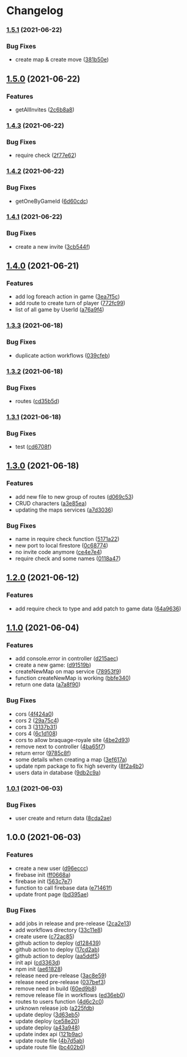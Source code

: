 # Changelog

### [1.5.1](https://www.github.com/BraquageRoyale/api/compare/v1.5.0...v1.5.1) (2021-06-22)


### Bug Fixes

* create map & create move ([381b50e](https://www.github.com/BraquageRoyale/api/commit/381b50e7f1370b0a414235b9eb287937e260b5d7))

## [1.5.0](https://www.github.com/BraquageRoyale/api/compare/v1.4.3...v1.5.0) (2021-06-22)


### Features

* getAllInvites ([2c6b8a8](https://www.github.com/BraquageRoyale/api/commit/2c6b8a8f0fca1470706321ba65614eb049bafca9))

### [1.4.3](https://www.github.com/BraquageRoyale/api/compare/v1.4.2...v1.4.3) (2021-06-22)


### Bug Fixes

* require check ([2f77e62](https://www.github.com/BraquageRoyale/api/commit/2f77e62307b1996b6a8e1ad1cc487e502b545f9d))

### [1.4.2](https://www.github.com/BraquageRoyale/api/compare/v1.4.1...v1.4.2) (2021-06-22)


### Bug Fixes

* getOneByGameId ([6d60cdc](https://www.github.com/BraquageRoyale/api/commit/6d60cdc4164470759a4af36adf7e5f74a4f31a28))

### [1.4.1](https://www.github.com/BraquageRoyale/api/compare/v1.4.0...v1.4.1) (2021-06-22)


### Bug Fixes

* create a new invite ([3cb544f](https://www.github.com/BraquageRoyale/api/commit/3cb544fb093c9cd195396ea599f7a12881405d57))

## [1.4.0](https://www.github.com/BraquageRoyale/api/compare/v1.3.3...v1.4.0) (2021-06-21)


### Features

* add log foreach action in game ([3ea7f5c](https://www.github.com/BraquageRoyale/api/commit/3ea7f5c7f356e4a17e4022ad05a33826ead5fa2c))
* add route to create turn of player ([772fc99](https://www.github.com/BraquageRoyale/api/commit/772fc99a715556ad5d92d34ac18a8c0ce996aeac))
* list of all game by UserId ([a76a9f4](https://www.github.com/BraquageRoyale/api/commit/a76a9f48ad27e3b4eae1db6b44eb5b2b3cb88e5f))

### [1.3.3](https://www.github.com/BraquageRoyale/api/compare/v1.3.2...v1.3.3) (2021-06-18)


### Bug Fixes

* duplicate action workflows ([039cfeb](https://www.github.com/BraquageRoyale/api/commit/039cfebc7d05f5119f5978d5deab691a101fa9da))

### [1.3.2](https://www.github.com/BraquageRoyale/api/compare/v1.3.1...v1.3.2) (2021-06-18)


### Bug Fixes

* routes ([cd35b5d](https://www.github.com/BraquageRoyale/api/commit/cd35b5dcac771c8614cbb31e773231db3fad0235))

### [1.3.1](https://www.github.com/BraquageRoyale/api/compare/v1.3.0...v1.3.1) (2021-06-18)


### Bug Fixes

* test ([cd6708f](https://www.github.com/BraquageRoyale/api/commit/cd6708f7a0b04d1c836dcb1c5749cc842884657d))

## [1.3.0](https://www.github.com/BraquageRoyale/api/compare/v1.2.0...v1.3.0) (2021-06-18)


### Features

* add new file to new group of routes ([d069c53](https://www.github.com/BraquageRoyale/api/commit/d069c533165a78e320bc2f446a4f8a0c15c21c09))
* CRUD characters ([a3e85ea](https://www.github.com/BraquageRoyale/api/commit/a3e85eab21cd437c3e02aad5acf0aa69442be9c3))
* updating the maps services ([a7d3036](https://www.github.com/BraquageRoyale/api/commit/a7d3036666fbc822840a6d43de74821b73d119a1))


### Bug Fixes

* name in require check function ([5171a22](https://www.github.com/BraquageRoyale/api/commit/5171a22d421f7e81de8fd3a613863e805872e86e))
* new port to local firestore ([0c68774](https://www.github.com/BraquageRoyale/api/commit/0c6877477a5bfa4df8cd4a51db2c8873dc368e07))
* no invite code anymore ([ce4e7e4](https://www.github.com/BraquageRoyale/api/commit/ce4e7e427fb196c5ab8588e6e0a0d1fd98bb457f))
* require check and some names ([0118a47](https://www.github.com/BraquageRoyale/api/commit/0118a47d4b694f90d70dea519965c012f6cf303f))

## [1.2.0](https://www.github.com/BraquageRoyale/api/compare/v1.1.0...v1.2.0) (2021-06-12)


### Features

* add require check to type and add patch to game data ([64a9636](https://www.github.com/BraquageRoyale/api/commit/64a9636ff26fea098d54427f0b6105710b397ee0))

## [1.1.0](https://www.github.com/BraquageRoyale/api/compare/v1.0.1...v1.1.0) (2021-06-04)


### Features

* add console.error in controller ([d215aec](https://www.github.com/BraquageRoyale/api/commit/d215aecfcd59ef212b6e6b361ffa5bb868b89d5e))
* create a new game: ([d91519b](https://www.github.com/BraquageRoyale/api/commit/d91519b228b11d04930744249be47c3c65fb38b7))
* createNewMap on map service ([78953f9](https://www.github.com/BraquageRoyale/api/commit/78953f96b213b846d7ffedba8a80f7d585f7d9ba))
* function createNewMap is working ([bbfe340](https://www.github.com/BraquageRoyale/api/commit/bbfe34023489d055fda4bbdd55c0a30e244983b0))
* return one data ([a7a8f90](https://www.github.com/BraquageRoyale/api/commit/a7a8f906a1fdeba8c665f7d2a9848b6501a497a6))


### Bug Fixes

* cors ([4f424a0](https://www.github.com/BraquageRoyale/api/commit/4f424a031512d6caa30ab702e163553422841fb3))
* cors 2 ([29a75c4](https://www.github.com/BraquageRoyale/api/commit/29a75c4c3d14c6110428fe2db326c028fe0170f5))
* cors 3 ([3137b31](https://www.github.com/BraquageRoyale/api/commit/3137b31dda9272dbeb1a0da9f8ed038dee2f6d0a))
* cors 4 ([6c1d108](https://www.github.com/BraquageRoyale/api/commit/6c1d1082a6fe54a1ed3bebe0744de90c04c52dc2))
* cors to allow braquage-royale site ([4be2d93](https://www.github.com/BraquageRoyale/api/commit/4be2d93af52084fc769f6cb64c74559dcb0486ec))
* remove next to controller ([4ba65f7](https://www.github.com/BraquageRoyale/api/commit/4ba65f70750dcc88cf38a4e59a89f080aeb875f5))
* return error ([9785c8f](https://www.github.com/BraquageRoyale/api/commit/9785c8f915c69d8f488a357072e8b9fc5b7afae0))
* some details when creating a map ([3ef617a](https://www.github.com/BraquageRoyale/api/commit/3ef617a9a07b02da64b583d9b57472051f3b7d96))
* update npm package to fix high severity ([8f2a4b2](https://www.github.com/BraquageRoyale/api/commit/8f2a4b2801c6ba8d039e6c51d5fa57577ad47717))
* users data in database ([9db2c9a](https://www.github.com/BraquageRoyale/api/commit/9db2c9aa83087cae9ea5a50a4d1fb51032100489))

### [1.0.1](https://www.github.com/BraquageRoyale/api/compare/v1.0.0...v1.0.1) (2021-06-03)


### Bug Fixes

* user create and return data ([8cda2ae](https://www.github.com/BraquageRoyale/api/commit/8cda2ae9c78b289d7748ff9930847f4d42ad0e0b))

## 1.0.0 (2021-06-03)


### Features

* create a new user ([d96eccc](https://www.github.com/BraquageRoyale/api/commit/d96eccc6de7ff5b2baec73e8b10a512565ab218e))
* firebase init ([ff0668a](https://www.github.com/BraquageRoyale/api/commit/ff0668aceb856d9332cc403163f34a3a61924a1a))
* firebase init ([563c7e7](https://www.github.com/BraquageRoyale/api/commit/563c7e7e0a99487dc0ff4ccf0550575bb5f57831))
* function to call firebase data ([e71461f](https://www.github.com/BraquageRoyale/api/commit/e71461f60b0bd86b0f01033ba5f3a13f7015c8ef))
* update front page ([bd395ae](https://www.github.com/BraquageRoyale/api/commit/bd395aedcae8ae8fdbc402b8e1ec7ee4f31fa243))


### Bug Fixes

* add jobs in release and pre-release ([2ca2e13](https://www.github.com/BraquageRoyale/api/commit/2ca2e134fb4d4f6aff33edde4bda12c624c3fd06))
* add workflows directory ([33c11e8](https://www.github.com/BraquageRoyale/api/commit/33c11e80bf264bcb0f1614417b2111008b1e33bc))
* create usere ([c72ac85](https://www.github.com/BraquageRoyale/api/commit/c72ac854d95bc37b9bb4dc32955a778b11e9f1dd))
* github action to deploy ([d128439](https://www.github.com/BraquageRoyale/api/commit/d1284396a06402f346f5120e1965bda1b411e611))
* github action to deploy ([17cd2ab](https://www.github.com/BraquageRoyale/api/commit/17cd2ab2b172de471c3cd697d0d24cf1b67d4103))
* github action to deploy ([aa5ddf5](https://www.github.com/BraquageRoyale/api/commit/aa5ddf5be24e776949d1b5e4e29a4f6134529800))
* init api ([cd3363d](https://www.github.com/BraquageRoyale/api/commit/cd3363dca7c7a3e432903066f9504681b8a531e3))
* npm init ([ae61828](https://www.github.com/BraquageRoyale/api/commit/ae618289f1129badcf506eb4b8d02b73faf3ad18))
* release need pre-release ([3ac8e59](https://www.github.com/BraquageRoyale/api/commit/3ac8e591f165a5ab880ec788d758872efe48cd65))
* release need pre-release ([037bef3](https://www.github.com/BraquageRoyale/api/commit/037bef3d782a8f10830b21dbbcdab9dbc6ad6261))
* remove need in build ([60ed9b8](https://www.github.com/BraquageRoyale/api/commit/60ed9b822afb68cf6de90d126d13e47ee74a4c7e))
* remove release file in workflows ([ed36eb0](https://www.github.com/BraquageRoyale/api/commit/ed36eb0c8ad55eb102c0a500d282381dc85e5626))
* routes to users function ([4d6c2c0](https://www.github.com/BraquageRoyale/api/commit/4d6c2c0d461ed2540eda20109982c01a78945d9d))
* unknown release job ([a225fdb](https://www.github.com/BraquageRoyale/api/commit/a225fdbc05c81b9bbbfeb69277528e1da3795511))
* update deploy ([3d63eb5](https://www.github.com/BraquageRoyale/api/commit/3d63eb568a7b710bf24f2e7d182020eb45a833c8))
* update deploy ([ce58e20](https://www.github.com/BraquageRoyale/api/commit/ce58e2035270fd352287a556f35d26f5e1e24e05))
* update deploy ([a43a948](https://www.github.com/BraquageRoyale/api/commit/a43a94897f98d216585adb93f92a970f0e97ff7e))
* update index api ([121b9ac](https://www.github.com/BraquageRoyale/api/commit/121b9acd84004f0a0a0bd082f79f65f8c9872cf7))
* update route file ([4b7d5ab](https://www.github.com/BraquageRoyale/api/commit/4b7d5ab6c8b32375333aab59967ccb46cc53154b))
* update route file ([bc402b0](https://www.github.com/BraquageRoyale/api/commit/bc402b0a6fdf1e43f684b280f462fd24307a9998))
